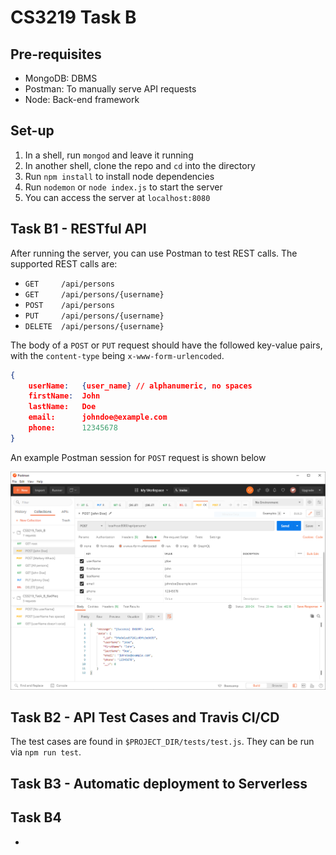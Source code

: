 # CS3219 Task B

## Pre-requisites
* MongoDB: DBMS
* Postman: To manually serve API requests
* Node: Back-end framework

## Set-up
1. In a shell, run `mongod` and leave it running
2. In another shell, clone the repo and `cd` into the directory
3. Run `npm install` to install node dependencies
4. Run `nodemon` or `node index.js` to start the server
5. You can access the server at `localhost:8080`

## Task B1 - RESTful API
After running the server, you can use Postman to test REST calls. The supported
REST calls are:

* `GET     /api/persons`
* `GET     /api/persons/{username}`
* `POST    /api/persons`
* `PUT     /api/persons/{username}`
* `DELETE  /api/persons/{username}`

The body of a `POST` or `PUT` request should have the followed key-value pairs,
with the `content-type` being `x-www-form-urlencoded`.

```json
{
    userName:   {user_name} // alphanumeric, no spaces
    firstName:  John
    lastName:   Doe
    email:      johndoe@example.com
    phone:      12345678
}
```

An example Postman session for `POST` request is shown below

![](./images/img1.png)

## Task B2 - API Test Cases and Travis CI/CD
The test cases are found in `$PROJECT_DIR/tests/test.js`. They can be run
via `npm run test`.


## Task B3 - Automatic deployment to Serverless

## Task B4
-
